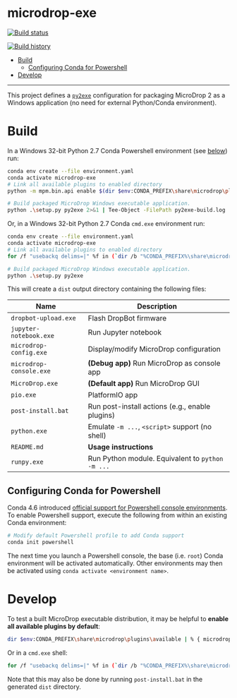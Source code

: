 # microdrop-exe

[![Build status](https://ci.appveyor.com/api/projects/status/pjxh5g91jpbh7t84?svg=true)](https://ci.appveyor.com/project/SciBots/microdrop-exe)
  
[![Build history](https://buildstats.info/appveyor/chart/SciBots/microdrop-exe)](https://ci.appveyor.com/project/SciBots/microdrop-exe/history)


<!-- vim-markdown-toc GFM -->

* [Build](#build)
    * [Configuring Conda for Powershell](#configuring-conda-for-powershell)
* [Develop](#develop)

<!-- vim-markdown-toc -->

------------------------------------------------------------------------

This project defines a [`py2exe`][py2exe] configuration for packaging MicroDrop
2 as a Windows application (no need for external Python/Conda environment).

# Build

In a Windows 32-bit Python 2.7 Conda Powershell environment (see
[below](#configuring-conda-for-powershell)) run:

```sh
conda env create --file environment.yaml
conda activate microdrop-exe
# Link all available plugins to enabled directory
python -m mpm.bin.api enable $(dir $env:CONDA_PREFIX\share\microdrop\plugins\available)

# Build packaged MicroDrop Windows executable application.
python .\setup.py py2exe 2>&1 | Tee-Object -FilePath py2exe-build.log
```

Or, in a Windows 32-bit Python 2.7 Conda `cmd.exe` environment run:

```sh
conda env create --file environment.yaml
conda activate microdrop-exe
# Link all available plugins to enabled directory
for /f "usebackq delims=|" %f in (`dir /b "%CONDA_PREFIX%\share\microdrop\plugins\available"`) do python -m mpm.bin.api enable %f

# Build packaged MicroDrop Windows executable application.
python .\setup.py py2exe
```

This will create a `dist` output directory containing the following files:

| Name                    | Description                                      |
|-------------------------|--------------------------------------------------|
| `dropbot-upload.exe`    | Flash DropBot firmware                           |
| `jupyter-notebook.exe`  | Run Jupyter notebook                             |
| `microdrop-config.exe`  | Display/modify MicroDrop configuration           |
| `microdrop-console.exe` | **(Debug app)** Run MicroDrop as console app     |
| `MicroDrop.exe`         | **(Default app)** Run MicroDrop GUI              |
| `pio.exe`               | PlatformIO app                                   |
| `post-install.bat`      | Run post-install actions (e.g., enable plugins)  |
| `python.exe`            | Emulate `-m ...`, `<script>` support (no shell)  |
| `README.md`             | **Usage instructions**                           |
| `runpy.exe`             | Run Python module. Equivalent to `python -m ...` |

## Configuring Conda for Powershell

Conda 4.6 introduced [official support for Powershell console
environments][conda-4.6]. To enable Powershell support, execute the following
from within an existing Conda environment:

```sh
# Modify default Powershell profile to add Conda support
conda init powershell
```

The next time you launch a Powershell console, the base (i.e. `root`) Conda
environment will be activated automatically.  Other environments may then be
activated using `conda activate <environment name>`.

[conda-4.6]: https://www.anaconda.com/blog/developer-blog/conda-4-6-release/

# Develop

To test a built MicroDrop executable distribution, it may be helpful to **enable
all available plugins by default**:

```sh
dir $env:CONDA_PREFIX\share\microdrop\plugins\available | % { microdrop-config edit --append plugins.enabled $_.Name }
```

Or in a `cmd.exe` shell:

```sh
for /f "usebackq delims=|" %f in (`dir /b "%CONDA_PREFIX%\share\microdrop\plugins\available"`) do microdrop-config edit --append plugins.enabled %f
```

Note that this may also be done by running `post-install.bat` in the generated
`dist` directory.


[py2exe]: http://www.py2exe.org
[conda4.6]: https://www.anaconda.com/blog/developer-blog/conda-4-6-release/
